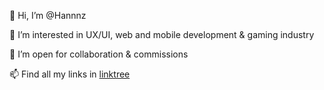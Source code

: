 👋 Hi, I’m @Hannnz

 👀 I’m interested in UX/UI, web and mobile development & gaming industry

💞️ I’m open for collaboration & commissions

📫 Find all my links in [linktree](https://linktr.ee/hvnnvh)

<!---
Hannnz/Hannnz is a ✨ special ✨ repository because its `README.md` (this file) appears on your GitHub profile.
You can click the Preview link to take a look at your changes.
--->
